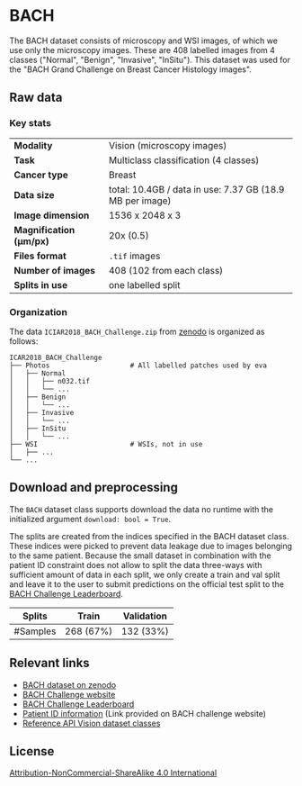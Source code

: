 # BACH

The BACH dataset consists of microscopy and WSI images, of which we use only the microscopy images. These are 408 labelled images from 4 classes ("Normal", "Benign", "Invasive", "InSitu"). This dataset was used for the "BACH Grand Challenge on Breast Cancer Histology images".


## Raw data

### Key stats

|                           |                                                          |
|---------------------------|----------------------------------------------------------|
| **Modality**              | Vision (microscopy images)                               |
| **Task**                  | Multiclass classification (4 classes)                    |
| **Cancer type**           | Breast                                                   |
| **Data size**             | total: 10.4GB / data in use: 7.37 GB (18.9 MB per image) |
| **Image dimension**       | 1536 x 2048 x 3                                          |
| **Magnification (μm/px)** | 20x (0.5)                                                |
| **Files format**          | `.tif` images                                            |
| **Number of images**      | 408 (102 from each class)                                |
| **Splits in use**         | one labelled split                                       |


### Organization

The data `ICIAR2018_BACH_Challenge.zip` from [zenodo](https://zenodo.org/records/3632035) is organized as follows:

```
ICAR2018_BACH_Challenge
├── Photos                    # All labelled patches used by eva
│   ├── Normal
│   │   ├── n032.tif
│   │   └── ...
│   ├── Benign
│   │   └── ...
│   ├── Invasive
│   │   └── ...
│   ├── InSitu
│   │   └── ...
├── WSI                       # WSIs, not in use
│   ├── ...
└── ...
```

## Download and preprocessing

The `BACH` dataset class supports download the data no runtime with the initialized argument
`download: bool = True`.

The splits are created from the indices specified in the BACH dataset class. These indices were picked to prevent data 
leakage due to images belonging to the same patient. Because the small dataset in combination with the patient ID constraint 
does not allow to split the data three-ways with sufficient amount of data in each split, we only create a train and val 
split and leave it to the user to submit predictions on the official test split to the [BACH Challenge Leaderboard](https://iciar2018-challenge.grand-challenge.org/evaluation/challenge/leaderboard/).

| Splits   | Train     | Validation | 
|----------|-----------|------------|
| #Samples | 268 (67%) | 132 (33%)  |


## Relevant links

* [BACH dataset on zenodo](https://zenodo.org/records/3632035)
* [BACH Challenge website](https://iciar2018-challenge.grand-challenge.org/)
* [BACH Challenge Leaderboard](https://iciar2018-challenge.grand-challenge.org/evaluation/challenge/leaderboard/)
* [Patient ID information](https://www.dropbox.com/sh/sc7yg21bcs3wr0z/AACiavY0BQPF6GYna9Fkjzola?e=1&dl=0) (Link provided on BACH challenge website)
* [Reference API Vision dataset classes](../reference/vision/data/datasets.md)


## License

[Attribution-NonCommercial-ShareAlike 4.0 International](https://creativecommons.org/licenses/by-nc-nd/4.0/legalcode)
